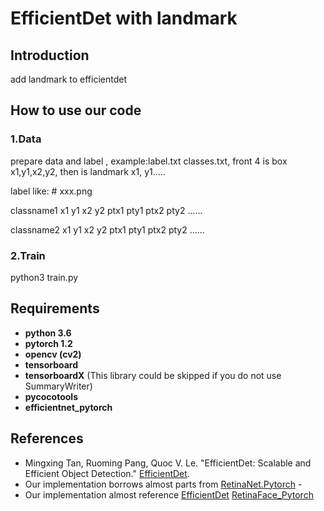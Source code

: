 # EfficientDet with  landmark

## Introduction

add landmark to efficientdet

## How to use our code

### 1.Data

prepare data and label , example:label.txt classes.txt, front 4 is box  x1,y1,x2,y2, then is landmark  x1, y1..... 

label like: # xxx.png

classname1 x1 y1 x2 y2 ptx1 pty1 ptx2 pty2 ......

classname2 x1 y1 x2 y2 ptx1 pty1 ptx2 pty2 ......

### 2.Train

python3 train.py




## Requirements

* **python 3.6**
* **pytorch 1.2**
* **opencv (cv2)**
* **tensorboard**
* **tensorboardX** (This library could be skipped if you do not use SummaryWriter)
* **pycocotools**
* **efficientnet_pytorch**

## References
- Mingxing Tan, Ruoming Pang, Quoc V. Le. "EfficientDet: Scalable and Efficient Object Detection." [EfficientDet](https://arxiv.org/abs/1911.09070).
- Our implementation borrows almost parts from [RetinaNet.Pytorch](https://github.com/yhenon/pytorch-retinanet) -
- Our implementation almost reference [EfficientDet](https://github.com/signatrix/efficientdet) [RetinaFace_Pytorch](https://github.com/supernotman/RetinaFace_Pytorch)

## 

